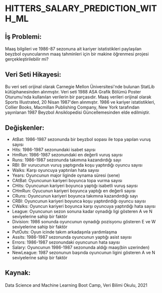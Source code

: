 # HITTERS_SALARY_PREDICTION_WITH_ML
## İş Problemi: 
#### 
Maaş bilgileri ve 1986-87 sezonuna ait kariyer istatistikleri paylaşılan beyzbol oyuncularının maaş tahminleri için bir makine öğrenmesi projesi gerçekleştirilebilir mi?
## Veri Seti Hikayesi: 
#### 
Bu veri seti orijinal olarak Carnegie Mellon Üniversitesi'nde bulunan StatLib kütüphanesinden alınmıştır. Veri seti 1988 ASA Grafik Bölümü Poster Oturumu'nda kullanılan verilerin bir parçasıdır. Maaş verileri orijinal olarak Sports Illustrated, 20 Nisan 1987'den alınmıştır. 1986 ve kariyer istatistikleri, Collier Books, Macmillan Publishing Company, New York tarafından yayınlanan 1987 Beyzbol Ansiklopedisi Güncellemesinden elde edilmiştir.   

## Değişkenler: 
+ AtBat: 1986-1987 sezonunda bir beyzbol sopası ile topa yapılan vuruş sayısı  
+ Hits: 1986-1987 sezonundaki isabet sayısı  
+ HmRun: 1986-1987 sezonundaki en değerli vuruş sayısı  
+ Runs: 1986-1987 sezonunda takımına kazandırdığı sayı  
+ RBI: Bir vurucunun vuruş yaptıgında koşu yaptırdığı oyuncu sayısı  
+ Walks: Karşı oyuncuya yaptırılan hata sayısı  
+ Years: Oyuncunun major liginde oynama süresi (sene)  
+ CAtBat: Oyuncunun kariyeri boyunca topa vurma sayısı  
+ CHits: Oyuncunun kariyeri boyunca yaptığı isabetli vuruş sayısı  
+ CHmRun: Oyucunun kariyeri boyunca yaptığı en değerli sayısı  
+ CRuns: Oyuncunun kariyeri boyunca takımına kazandırdığı sayı  
+ CRBI: Oyuncunun kariyeri boyunca koşu yaptırdırdığı oyuncu sayısı  
+ CWalks: Oyuncun kariyeri boyunca karşı oyuncuya yaptırdığı hata sayısı  
+ League: Oyuncunun sezon sonuna kadar oynadığı ligi gösteren A ve N seviyelerine sahip bir faktör  
+ Division: 1986 sonunda oyuncunun oynadığı pozisyonu gösteren E ve W seviyelerine sahip bir faktör  
+ PutOuts: Oyun icinde takım arkadaşınla yardımlaşma  
+ Assits: 1986-1987 sezonunda oyuncunun yaptığı asist sayısı  
+ Errors: 1986-1987 sezonundaki oyuncunun hata sayısı  
+ Salary: Oyuncunun 1986-1987 sezonunda aldığı maaş(bin uzerinden)  
+ NewLeague: 1987 sezonunun başında oyuncunun ligini gösteren A ve N seviyelerine sahip bir faktör  
## Kaynak:
#### 
Data Science and Machine Learning Boot Camp, Veri Bilimi Okulu, 2021




